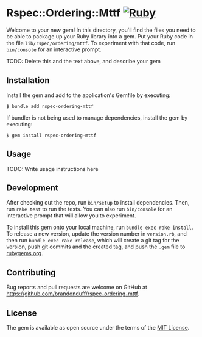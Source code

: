 # Rspec::Ordering::Mttf [![Ruby](https://github.com/brandonduff/rspec-ordering-mttf/actions/workflows/main.yml/badge.svg?branch=main)](https://github.com/brandonduff/rspec-ordering-mttf/actions/workflows/main.yml)

Welcome to your new gem! In this directory, you'll find the files you need to be able to package up your Ruby library into a gem. Put your Ruby code in the file `lib/rspec/ordering/mttf`. To experiment with that code, run `bin/console` for an interactive prompt.

TODO: Delete this and the text above, and describe your gem

## Installation

Install the gem and add to the application's Gemfile by executing:

    $ bundle add rspec-ordering-mttf

If bundler is not being used to manage dependencies, install the gem by executing:

    $ gem install rspec-ordering-mttf

## Usage

TODO: Write usage instructions here

## Development

After checking out the repo, run `bin/setup` to install dependencies. Then, run `rake test` to run the tests. You can also run `bin/console` for an interactive prompt that will allow you to experiment.

To install this gem onto your local machine, run `bundle exec rake install`. To release a new version, update the version number in `version.rb`, and then run `bundle exec rake release`, which will create a git tag for the version, push git commits and the created tag, and push the `.gem` file to [rubygems.org](https://rubygems.org).

## Contributing

Bug reports and pull requests are welcome on GitHub at https://github.com/brandonduff/rspec-ordering-mttf.

## License

The gem is available as open source under the terms of the [MIT License](https://opensource.org/licenses/MIT).
